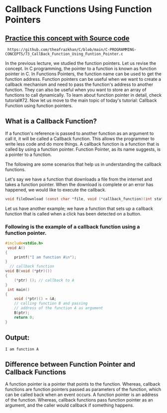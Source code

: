 # Callback Functions Using Function Pointers 

## [Practice this concept with Source code ](https://github.com/theafrazkhan/C/blob/main/C-PROGRAMMING-CONCEPTS/73_CallBack_Function_Using_Funtion_Pointer.c)

```
 https://github.com/theafrazkhan/C/blob/main/C-PROGRAMMING-CONCEPTS/73_CallBack_Function_Using_Funtion_Pointer.c
```



In the previous lecture, we studied the function pointers. Let us revise the concept. In C programming, the pointer to a function is known as function pointer in C. In Functions Pointers, the function name can be used to get the function address. Function pointers can be useful when we want to create a callback mechanism and need to pass the function's address to another function. They can also be useful when you want to store an array of functions to call dynamically. To learn about function pointer in detail, check tutorial#72. Now let us move to the main topic of today's tutorial: Callback Function using function pointers.

## What is a Callback Function?
If a function's reference is passed to another function as an argument to call it, it will be called a Callback function. This allows the programmer to write less code and do more things. A callback function is a function that is called by using a function pointer. Function Pointer, as its name suggests, is a pointer to a function.

The following are some scenarios that help us in understanding the callback functions.

Let's say we have a function that downloads a file from the internet and takes a function pointer. When the download is complete or an error has happened, we would like to execute the callback.

``` c
void fileDownload (const char *file, void (*callback_function)(int statusCode));
```

Let us have another example; we have a function that sets up a callback function that is called when a click has been detected on a button.


### Following is the example of a callback function using a function pointer.
``` c
#include<stdio.h> 
 void A() 
{ 
    printf("I am function A\n"); 
} 
  // callback function 
void B(void (*ptr)()) 
{ 
    (*ptr) (); // callback to A 
} 
 int main() 
{ 
    void (*ptr)() = &A; 
    // calling function B and passing 
    // address of the function A as argument 
    B(ptr); 
    return 0; 
}
```

## Output:  
```
I am function A
```

## Difference between Function Pointer and Callback Functions

A function pointer is a pointer that points to the function. Whereas, callback functions are function pointers passed as parameters of the function, which can be called back when an event occurs.
A function pointer is an address of the function. Whereas, callback functions pass function pointer as an argument, and the caller would callback if something happens.
 
